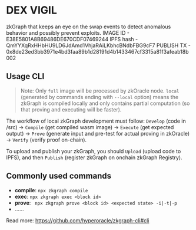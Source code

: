 # DEX VIGIL 
zkGraph that keeps an eye on the swap events to detect anomalous behavior and possibly prevent exploits.
IMAGE ID - E38E5801A8B69486DE670CDF07469244
IPFS hash - QmYYXqRxHHbHU9LD6JdAmd1VhjaRAiLKbhcBNdbFBG9cF7
PUBLISH TX - 0x8de23ed3bb3971e4bd3faa89b1d28191d4b1433467cf3315a81f3afeab18b002
## Usage CLI

> Note: Only `full` image will be processed by zkOracle node. `local` (generated by commands ending with `--local` option) means the zkGraph is compiled locally and only contains partial computation (so that proving and executing will be faster).

The workflow of local zkGraph development must follow: `Develop` (code in /src) -> `Compile` (get compiled wasm image) -> `Execute` (get expected output) -> `Prove` (generate input and pre-test for actual proving in zkOracle) -> `Verify` (verify proof on-chain).

To upload and publish your zkGraph, you should `Upload` (upload code to IPFS), and then `Publish` (register zkGraph on onchain zkGraph Registry).

## Commonly used commands

- **compile**: `npx zkgraph compile`
- **exec**: `npx zkgraph exec <block id>`
- **prove**: ` npx zkgraph prove <block id> <expected state> -i|-t|-p`  
- ……

Read more: https://github.com/hyperoracle/zkgraph-cli#cli
